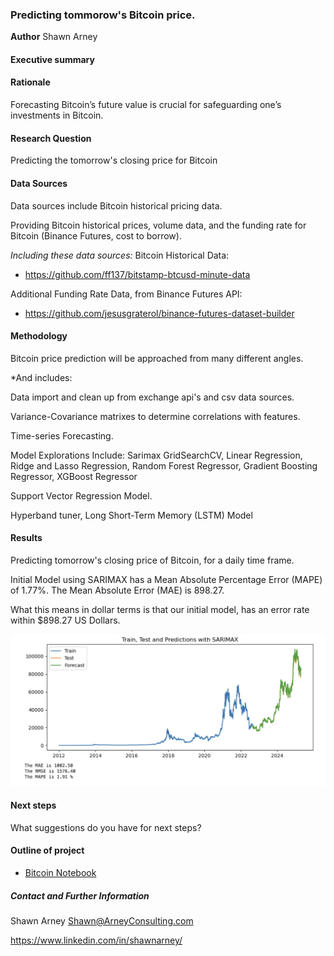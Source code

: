 ### Predicting tommorow's Bitcoin price.

**Author**
Shawn Arney

#### Executive summary

#### Rationale
Forecasting Bitcoin’s future value is crucial for safeguarding one’s investments in Bitcoin.

#### Research Question
Predicting the tomorrow's closing price for Bitcoin

#### Data Sources
Data sources include Bitcoin historical pricing data. 

Providing Bitcoin historical prices, volume data, and the funding rate for Bitcoin (Binance Futures, cost to borrow).  

*Including these data sources:*
Bitcoin Historical Data:
- https://github.com/ff137/bitstamp-btcusd-minute-data

Additional Funding Rate Data, from Binance Futures API:
- https://github.com/jesusgraterol/binance-futures-dataset-builder

#### Methodology
Bitcoin price prediction will be approached from many different angles.  

*And includes:

Data import and clean up from exchange api's and csv data sources.

Variance-Covariance matrixes to determine correlations with features.

Time-series Forecasting.

Model Explorations Include:
Sarimax
GridSearchCV, Linear Regression, Ridge and Lasso Regression, Random Forest Regressor, Gradient Boosting Regressor, XGBoost Regressor

Support Vector Regression Model.

Hyperband tuner, Long Short-Term Memory (LSTM) Model

#### Results
Predicting tomorrow's closing price of Bitcoin, for a daily time frame.

Initial Model using SARIMAX has a Mean Absolute Percentage Error (MAPE) of 1.77%.
The Mean Absolute Error (MAE) is 898.27.

What this means in dollar terms is that our initial model, has an error rate within $898.27 US Dollars.

![sarimax](images/sarimax_results.jpg)

#### Next steps
What suggestions do you have for next steps?

#### Outline of project

- [Bitcoin Notebook](https://github.com/shawnarneygit/ai_machine_learning/blob/master/bitcoin/bitcoin.ipynb)

##### Contact and Further Information
Shawn Arney
Shawn@ArneyConsulting.com

https://www.linkedin.com/in/shawnarney/
